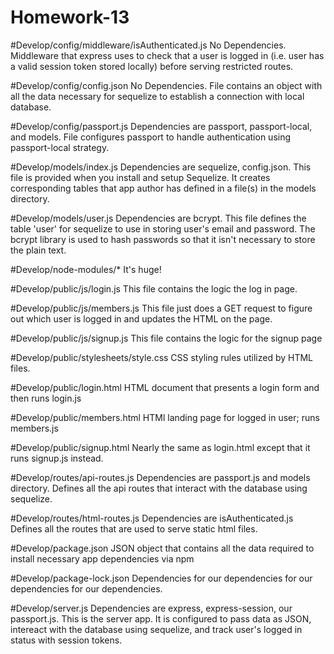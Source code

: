 # Homework-13

#Develop/config/middleware/isAuthenticated.js No Dependencies. Middleware that express uses to check that a user is logged in (i.e. user has a valid session token stored locally) before serving restricted routes.

#Develop/config/config.json No Dependencies. File contains an object with all the data necessary for sequelize to establish a connection with local database.

#Develop/config/passport.js Dependencies are passport, passport-local, and models.
File configures passport to handle authentication using passport-local strategy.

#Develop/models/index.js Dependencies are sequelize, config.json. This file is provided when you install and setup Sequelize. It creates corresponding tables that app author has defined in a file(s) in the models directory.

#Develop/models/user.js Dependencies are bcrypt. This file defines the table 'user' for sequelize to use in storing user's email and password. The bcrypt library is used to hash passwords so that it isn't necessary to store the plain text.

#Develop/node-modules/* It's huge!

#Develop/public/js/login.js This file contains the logic the log in page.

#Develop/public/js/members.js This file just does a GET request to figure out which user is logged in and updates the HTML on the page.

#Develop/public/js/signup.js This file contains the logic for the signup page

#Develop/public/stylesheets/style.css CSS styling rules utilized by HTML files.

#Develop/public/login.html HTML document that presents a login form and then runs login.js

#Develop/public/members.html HTMl landing page for logged in user; runs members.js

#Develop/public/signup.html Nearly the same as login.html except that it runs signup.js instead.

#Develop/routes/api-routes.js Dependencies are passport.js and models directory. Defines all the api routes that interact with the database using sequelize.

#Develop/routes/html-routes.js Dependencies are isAuthenticated.js Defines all the routes that are used to serve static html files.

#Develop/package.json JSON object that contains all the data required to install necessary app dependencies via npm

#Develop/package-lock.json Dependencies for our dependencies for our dependencies for our dependencies.

#Develop/server.js Dependencies are express, express-session, our passport.js. This is the server app. It is configured to pass data as JSON, intereact with the database using sequelize, and track user's logged in status with session tokens.
